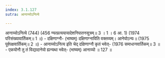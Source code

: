 ```yaml
---
index: 3.1.127
sutra: आनाय्योऽनित्ये

---
```

 आनाय्योऽनित्ये (744) (456 ण्यत्प्रत्ययायादेशनिपातनसूत्रम्॥ 3 । 1 । 6 आ. 1) (1974 परिसंख्यावार्तिकम्॥ 1 ॥) - दक्षिणाग्नौ- (भाष्यम्) दक्षिणाग्नाविति वक्तव्यम्। आनेयोऽन्यः॥ (1975 पूर्वपक्षवार्तिकम्॥ 2 ॥) - आनाय्योऽनित्य इति चेद् दक्षिणाग्नौ कृतं भवेत्- (1976 समाधानवार्तिकम्॥ 3 ॥ - एकयोनौ तु तं विद्यादानेयो ह्यन्यथा भवेत्- (भाष्यम्) आनाय्यो ॥ 127 ॥ 